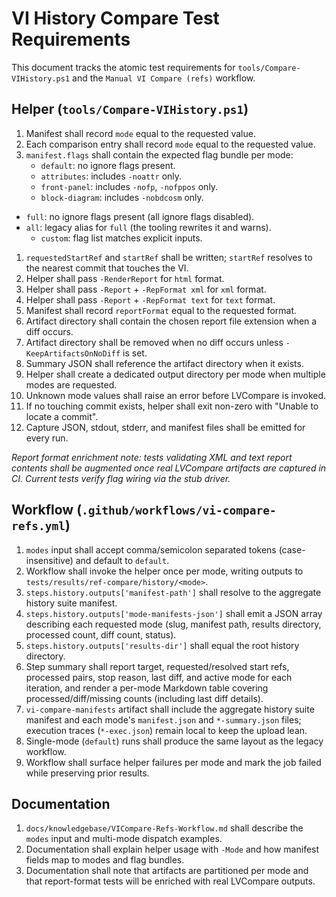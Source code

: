 # VI History Compare Test Requirements

This document tracks the atomic test requirements for `tools/Compare-VIHistory.ps1` and the
`Manual VI Compare (refs)` workflow.

## Helper (`tools/Compare-VIHistory.ps1`)

1. Manifest shall record `mode` equal to the requested value.
1. Each comparison entry shall record `mode` equal to the requested value.
1. `manifest.flags` shall contain the expected flag bundle per mode:
   - `default`: no ignore flags present.
   - `attributes`: includes `-noattr` only.
   - `front-panel`: includes `-nofp`, `-nofppos` only.
   - `block-diagram`: includes `-nobdcosm` only.
- `full`: no ignore flags present (all ignore flags disabled).
- `all`: legacy alias for `full` (the tooling rewrites it and warns).
   - `custom`: flag list matches explicit inputs.
1. `requestedStartRef` and `startRef` shall be written; `startRef` resolves to the nearest commit that touches the VI.
1. Helper shall pass `-RenderReport` for `html` format.
1. Helper shall pass `-Report` + `-RepFormat xml` for `xml` format.
1. Helper shall pass `-Report` + `-RepFormat text` for `text` format.
1. Manifest shall record `reportFormat` equal to the requested format.
1. Artifact directory shall contain the chosen report file extension when a diff occurs.
1. Artifact directory shall be removed when no diff occurs unless `-KeepArtifactsOnNoDiff` is set.
1. Summary JSON shall reference the artifact directory when it exists.
1. Helper shall create a dedicated output directory per mode when multiple modes are requested.
1. Unknown mode values shall raise an error before LVCompare is invoked.
1. If no touching commit exists, helper shall exit non-zero with "Unable to locate a commit".
1. Capture JSON, stdout, stderr, and manifest files shall be emitted for every run.

_Report format enrichment note: tests validating XML and text report contents shall be augmented once
real LVCompare artifacts are captured in CI. Current tests verify flag wiring via the stub driver._

## Workflow (`.github/workflows/vi-compare-refs.yml`)

<!-- Ensure ordered list numbering resets cleanly across sections -->

1. `modes` input shall accept comma/semicolon separated tokens (case-insensitive) and default to `default`.
1. Workflow shall invoke the helper once per mode, writing outputs to `tests/results/ref-compare/history/<mode>`.
1. `steps.history.outputs['manifest-path']` shall resolve to the aggregate history suite manifest.
1. `steps.history.outputs['mode-manifests-json']` shall emit a JSON array describing each requested mode (slug,
   manifest path, results directory, processed count, diff count, status).
1. `steps.history.outputs['results-dir']` shall equal the root history directory.
1. Step summary shall report target, requested/resolved start refs, processed pairs, stop reason, last diff, and active
   mode for each iteration, and render a per-mode Markdown table covering processed/diff/missing counts (including
   last diff details).
1. `vi-compare-manifests` artifact shall include the aggregate history suite manifest and each mode's `manifest.json`
   and `*-summary.json` files; execution traces (`*-exec.json`) remain local to keep the upload lean.
1. Single-mode (`default`) runs shall produce the same layout as the legacy workflow.
1. Workflow shall surface helper failures per mode and mark the job failed while preserving prior results.

## Documentation

1. `docs/knowledgebase/VICompare-Refs-Workflow.md` shall describe the `modes` input and multi-mode dispatch examples.
1. Documentation shall explain helper usage with `-Mode` and how manifest fields map to modes and flag bundles.
1. Documentation shall note that artifacts are partitioned per mode and that report-format tests will be enriched with
   real LVCompare outputs.


